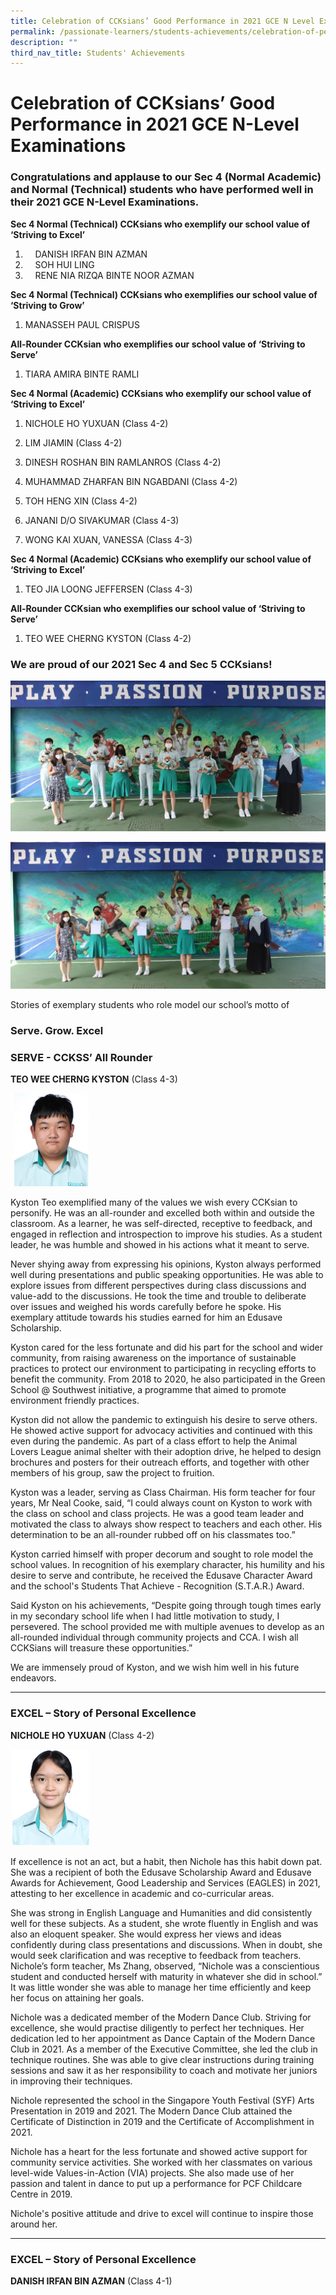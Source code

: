 ```yaml
---
title: Celebration of CCKsians’ Good Performance in 2021 GCE N Level Examinations
permalink: /passionate-learners/students-achievements/celebration-of-performance-in-2021-gce-n-level/
description: ""
third_nav_title: Students' Achievements
---
```

# **Celebration of CCKsians’ Good Performance in 2021 GCE N-Level Examinations**

  

### Congratulations and applause to our Sec 4 (Normal Academic) and Normal (Technical) students who have performed well in their 2021 GCE N-Level Examinations.    

**Sec 4 Normal (Technical) CCKsians who exemplify our school value of ‘Striving to Excel’** 

1.      DANISH IRFAN BIN AZMAN
2.      SOH HUI LING
3.      RENE NIA RIZQA BINTE NOOR AZMAN

**Sec 4 Normal (Technical) CCKsians who exemplifies our school value of ‘Striving to Grow’**    

1. MANASSEH PAUL CRISPUS

**All-Rounder CCKsian who exemplifies our school value of ‘Striving to Serve’**   

1. TIARA AMIRA BINTE RAMLI

**Sec 4 Normal (Academic) CCKsians who exemplify our school value of ‘Striving to Excel’**   
  
1. NICHOLE HO YUXUAN (Class 4-2)

2. LIM JIAMIN (Class 4-2)

3. DINESH ROSHAN BIN RAMLANROS (Class 4-2)

4. MUHAMMAD ZHARFAN BIN NGABDANI (Class 4-2)

5. TOH HENG XIN (Class 4-2)

6. JANANI D/O SIVAKUMAR (Class 4-3)

7. WONG KAI XUAN, VANESSA (Class 4-3)


**Sec 4 Normal (Academic) CCKsians who exemplify our school value of ‘Striving to Excel’**    
  

1. TEO JIA LOONG JEFFERSEN (Class 4-3)


**All-Rounder CCKsian who exemplifies our school value of ‘Striving to Serve’**   

1. TEO WEE CHERNG KYSTON (Class 4-2)


### We are proud of our 2021 Sec 4 and Sec 5 CCKsians!

![](/images/GCE%20NA%20-%20Level%20-2.jpg)

![](/images/GCE%20NT%20-%20Level%20-%202.jpg)

Stories of exemplary students who role model our school’s motto of  

### Serve. Grow. Excel


### SERVE - CCKSS’ All Rounder


**TEO WEE CHERNG KYSTON** (Class 4-3)

<img src="/images/TEO%20WEE%20CHERNG%20KYSTON.png" 
     style="width:25%">
		 
Kyston Teo exemplified many of the values we wish every CCKsian to personify. He was an all-rounder and excelled both within and outside the classroom. As a learner, he was self-directed, receptive to feedback, and engaged in reflection and introspection to improve his studies. As a student leader, he was humble and showed in his actions what it meant to serve.

Never shying away from expressing his opinions, Kyston always performed well during presentations and public speaking opportunities. He was able to explore issues from different perspectives during class discussions and value-add to the discussions. He took the time and trouble to deliberate over issues and weighed his words carefully before he spoke. His exemplary attitude towards his studies earned for him an Edusave Scholarship.

Kyston cared for the less fortunate and did his part for the school and wider community, from raising awareness on the importance of sustainable practices to protect our environment to participating in recycling efforts to benefit the community. From 2018 to 2020, he also participated in the Green School @ Southwest initiative, a programme that aimed to promote environment friendly practices. 

Kyston did not allow the pandemic to extinguish his desire to serve others. He showed active support for advocacy activities and continued with this even during the pandemic. As part of a class effort to help the Animal Lovers League animal shelter with their adoption drive, he helped to design brochures and posters for their outreach efforts, and together with other members of his group, saw the project to fruition.

Kyston was a leader, serving as Class Chairman. His form teacher for four years, Mr Neal Cooke, said, “I could always count on Kyston to work with the class on school and class projects. He was a good team leader and motivated the class to always show respect to teachers and each other. His determination to be an all-rounder rubbed off on his classmates too.” 

Kyston carried himself with proper decorum and sought to role model the school values. In recognition of his exemplary character, his humility and his desire to serve and contribute, he received the Edusave Character Award and the school's Students That Achieve - Recognition (S.T.A.R.) Award.

Said Kyston on his achievements, “Despite going through tough times early in my secondary school life when I had little motivation to study, I persevered. The school provided me with multiple avenues to develop as an all-rounded individual through community projects and CCA. I wish all CCKSians will treasure these opportunities.”

We are immensely proud of Kyston, and we wish him well in his future endeavors.

-------------------------------------------------------------------------

### EXCEL – Story of Personal Excellence 

**NICHOLE HO YUXUAN** (Class 4-2)

<img src="/images/NICHOLE%20HO%20YUXUAN.png" 
     style="width:25%">
		 
If excellence is not an act, but a habit, then Nichole has this habit down pat. She was a recipient of both the Edusave Scholarship Award and Edusave Awards for Achievement, Good Leadership and Services (EAGLES) in 2021, attesting to her excellence in academic and co-curricular areas.

She was strong in English Language and Humanities and did consistently well for these subjects. As a student, she wrote fluently in English and was also an eloquent speaker. She would express her views and ideas confidently during class presentations and discussions. When in doubt, she would seek clarification and was receptive to feedback from teachers. Nichole’s form teacher, Ms Zhang, observed, “Nichole was a conscientious student and conducted herself with maturity in whatever she did in school.” It was little wonder she was able to manage her time efficiently and keep her focus on attaining her goals.

Nichole was a dedicated member of the Modern Dance Club. Striving for excellence, she would practise diligently to perfect her techniques. Her dedication led to her appointment as Dance Captain of the Modern Dance Club in 2021. As a member of the Executive Committee, she led the club in technique routines. She was able to give clear instructions during training sessions and saw it as her responsibility to coach and motivate her juniors in improving their techniques.

Nichole represented the school in the Singapore Youth Festival (SYF) Arts Presentation in 2019 and 2021. The Modern Dance Club attained the Certificate of Distinction in 2019 and the Certificate of Accomplishment in 2021. 

Nichole has a heart for the less fortunate and showed active support for community service activities. She worked with her classmates on various level-wide Values-in-Action (VIA) projects. She also made use of her passion and talent in dance to put up a performance for PCF Childcare Centre in 2019.

Nichole's positive attitude and drive to excel will continue to inspire those around her.

------------------------------------------------------------------------

### EXCEL – Story of Personal Excellence 

**DANISH IRFAN BIN AZMAN** (Class 4-1)